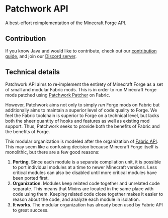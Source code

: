 # Patchwork API

A best-effort reimplementation of the Minecraft Forge API.

## Contribution
If you know Java and would like to contribute, check out our [contribution guide](CONTRIBUTING.md), and join our [Discord server](https://discord.gg/YYZtNBG).
## Technical details
Patchwork API aims to re-implement the entirety of Minecraft Forge as a set of small and modular Fabric mods. This is in order to run Minecraft Forge mods patched using [Patchwork Patcher](https://github.com/PatchworkMC/patchwork-patcher) on Fabric.

However, Patchwork aims not only to simply *run* Forge mods on Fabric but additionally aims to maintain a superior level of code quality to Forge. We feel the Fabric toolchain is superior to Forge on a technical level, but lacks both the sheer quantity of hooks and features as well as existing mod support. Thus, Patchwork seeks to provide both the benefits of Fabric and the benefits of Forge.

This modular organization is modeled after the organization of [Fabric API](https://github.com/FabricMC/fabric). This may seem like a confusing decision because Minecraft Forge itself is monolithic, but there are a few good reasons:

1. **Porting**. Since each module is a separate compilation unit, it is possible to port individual modules at a time to newer Minecraft versions. Less critical modules can also be disabled until more critical modules have been ported first.
2. **Organization**. Modules keep related code together and unrelated code separate. This means that Mixins are located in the same place with code using them. Keeping related code close together makes it easier to reason about the code, and analyze each module in isolation.
3. **It works**. The modular organization has already been used by Fabric API to great success.
